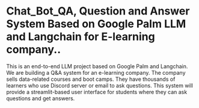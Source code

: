 # Chat_Bot_QA, Question and Answer System Based on Google Palm LLM and Langchain for E-learning company..

This is an end-to-end LLM project based on Google Palm and Langchain. We are building a Q&A system for an e-learning company. The company sells data-related courses and boot camps. They have thousands of learners who use Discord server or email to ask questions. This system will provide a streamlit-based user interface for students where they can ask questions and get answers.

